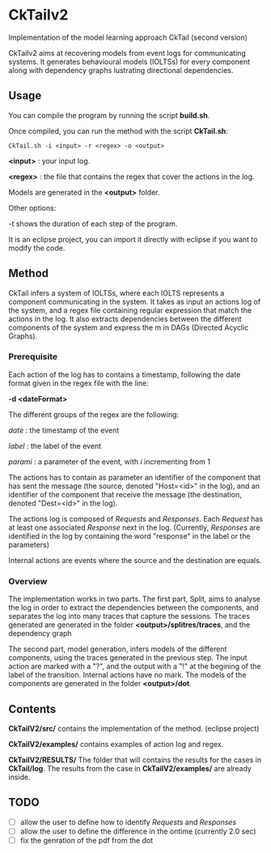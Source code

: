 # CkTailv2

Implementation of the model learning approach CkTail (second version)

CkTailv2 aims at recovering models from event logs for communicating systems. It generates behavioural models (IOLTSs) for every component along with dependency graphs lustrating directional dependencies.

## Usage
You can compile the program by running the script **build.sh**.

Once compiled, you can run the method with the script **CkTail.sh**:
  ```
  CkTail.sh -i <input> -r <regex> -o <output>
  ```
  **\<input\>** : your input log.

  **\<regex\>** : the file that contains the regex that cover the actions in the log.
  
  Models are generated in the **\<output\>** folder.

Other options: 

-t   shows the duration of each step of the program.

It is an eclipse project, you can import it directly with eclipse if you want to modify the code.

## Method
CkTail infers a system of IOLTSs, where each IOLTS represents a component communicating in the system. It takes as input an actions log of the system, and a regex file containing regular expression that match the actions in the log. It also extracts dependencies between the different components of the system and express the m in DAGs (Directed Acyclic Graphs). 

### Prerequisite
Each action of the log has to contains a timestamp, following the date format given in the regex file with the line:

**-d \<dateFormat\>** 

The different groups of the regex are the following:

*date* : the timestamp of the event

*label* : the label of the event

*parami* : a parameter of the event, with *i* incrementing from 1


The actions has to contain as parameter an identifier of the component that has sent the message (the source, denoted "Host=\<id\>" in the log), and an identifier of the component that receive the message (the destination, denoted "Dest=\<id\>" in the log). 

The actions log is composed of *Requests* and *Responses*. Each *Request* has at least one associated *Response* next in the log. (Currently, *Responses* are identified in the log by containing the word "response" in the label or the parameters) 

Internal actions are events where the source and the destination are equals.

### Overview
The implementation works in two parts. 
The first part, Split, aims to analyse the log in order to extract the dependencies between the components, and separates the log into many traces that capture the sessions. 
The traces generated are generated in the folder  **\<output\>/splitres/traces**, and the dependency graph

The second part, model generation, infers models of the different components, using the traces generated in the previous step. The input action are marked with a "?", and the output with a "!" at the begining of the label of the transition. Internal actions have no mark. 
The models of the components are generated in the folder **\<output\>/dot**.


## Contents
**CkTailV2/src/** contains the implementation of the method. (eclipse project)

**CkTailV2/examples/** contains examples of action log and regex.

**CkTailV2/RESULTS/** The folder that will contains the results for the cases in **CkTail/log**. The results from the case in **CkTailV2/examples/** are already inside.


## TODO
 - [ ] allow the user to define how to identify *Requests* and *Responses* 
 - [ ] allow the user to define the difference in the ontime (currently 2.0 sec)
 - [ ] fix the genration of the pdf from the dot
